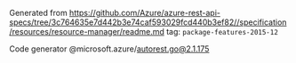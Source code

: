 Generated from https://github.com/Azure/azure-rest-api-specs/tree/3c764635e7d442b3e74caf593029fcd440b3ef82//specification/resources/resource-manager/readme.md tag: `package-features-2015-12`

Code generator @microsoft.azure/autorest.go@2.1.175


